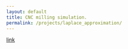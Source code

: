 ```yaml
---
layout: default
title: CNC milling simulation. 
permalink: /projects/laplace_approximation/
---
```


[link](../../docs/test)